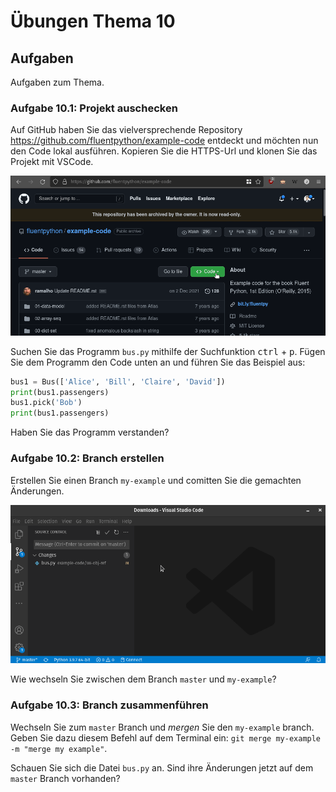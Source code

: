 # Übungen Thema 10

## Aufgaben

Aufgaben zum Thema.

### Aufgabe 10.1: Projekt auschecken

Auf GitHub haben Sie das vielversprechende Repository <https://github.com/fluentpython/example-code> entdeckt und möchten nun den Code lokal ausführen. Kopieren Sie die HTTPS-Url und klonen Sie das Projekt mit VSCode.

![git-clone](../git-clone.gif)

Suchen Sie das Programm `bus.py` mithilfe der Suchfunktion <kbd>ctrl</kbd> + <kbd>p</kbd>. Fügen Sie dem Programm den Code unten an und führen Sie das Beispiel aus:

```py
bus1 = Bus(['Alice', 'Bill', 'Claire', 'David'])
print(bus1.passengers)
bus1.pick('Bob')
print(bus1.passengers)
```

Haben Sie das Programm verstanden?

### Aufgabe 10.2: Branch erstellen

Erstellen Sie einen Branch `my-example` und comitten Sie die gemachten Änderungen.

![git-branch](../git-branch.gif)

Wie wechseln Sie zwischen dem Branch `master` und `my-example`?

### Aufgabe 10.3: Branch zusammenführen

Wechseln Sie zum `master` Branch und *mergen* Sie den `my-example` branch. Geben Sie dazu diesem Befehl auf dem Terminal ein: `git merge my-example -m "merge my example"`.

Schauen Sie sich die Datei `bus.py` an. Sind ihre Änderungen jetzt auf dem `master` Branch vorhanden?